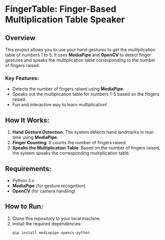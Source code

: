 # FingerTable: Finger-Based Multiplication Table Speaker

## Overview
This project allows you to use your hand gestures to get the multiplication table of numbers 1 to 5. It uses **MediaPipe** and **OpenCV** to detect finger gestures and speaks the multiplication table corresponding to the number of fingers raised.

### Key Features:
- Detects the number of fingers raised using **MediaPipe**.
- Speaks out the multiplication table for numbers 1-5 based on the fingers raised.
- Fun and interactive way to learn multiplication!

## How It Works:
1. **Hand Gesture Detection**: The system detects hand landmarks in real-time using **MediaPipe**.
2. **Finger Counting**: It counts the number of fingers raised.
3. **Speaks the Multiplication Table**: Based on the number of fingers raised, the system speaks the corresponding multiplication table.

## Requirements:
- Python 3.x
- **MediaPipe** (for gesture recognition)
- **OpenCV** (for camera handling)

## How to Run:
1. Clone this repository to your local machine.
2. Install the required dependencies:
   ```bash
   pip install mediapipe opencv-python
